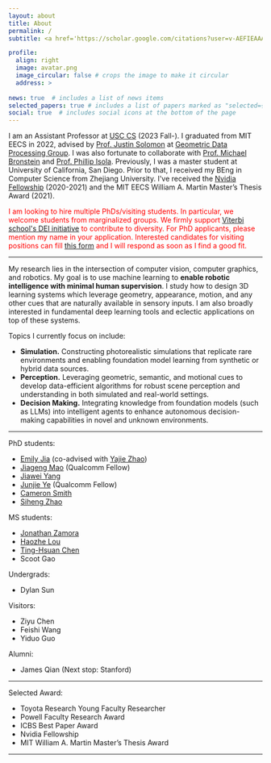 ```yaml
---
layout: about
title: About
permalink: /
subtitle: <a href='https://scholar.google.com/citations?user=v-AEFIEAAAAJ&hl=en'>[Google Scholar]</a> <a href='mailto:yue.w@usc.edu'>[Email]</a> 

profile:
  align: right
  image: avatar.png
  image_circular: false # crops the image to make it circular
  address: > 
    
news: true  # includes a list of news items
selected_papers: true # includes a list of papers marked as "selected={true}"
social: true  # includes social icons at the bottom of the page
---
```


I am an Assistant Professor at [USC CS](https://www.cs.usc.edu) (2023 Fall-). I graduated from MIT EECS in 2022, advised by [Prof. Justin Solomon](https://people.csail.mit.edu/jsolomon) at [Geometric Data Processing Group](https://groups.csail.mit.edu/gdpgroup). I was also fortunate to collaborate with [Prof. Michael Bronstein](https://www.cs.ox.ac.uk/people/michael.bronstein/) and [Prof. Phillip Isola](https://web.mit.edu/phillipi/). Previously, I was a master student at University of California, San Diego. Prior to that, I received my BEng in Computer Science from Zhejiang University.  I've received the [Nvidia Fellowship](https://www.nvidia.com/en-us/research/graduate-fellowships/) (2020-2021) and the MIT EECS William A. Martin Master’s Thesis Award (2021). 


<span style="color:red">I am looking to hire multiple PhDs/visiting students. In particular, we welcome students from marginalized groups. We firmly support [Viterbi school's DEI initiative](https://viterbischool.usc.edu/diversity-equity-inclusion/) to contribute to diversity. For PhD applicants, please mention my name in your application. Interested candidates for visiting positions can fill [this form](https://forms.gle/RerZfDqCqmCj8As27) and I will respond as soon as I find a good fit. </span>


---
My research lies in the intersection of computer vision, computer graphics, and robotics. My goal is to use machine learning to <strong>enable robotic intelligence with minimal human supervision</strong>. I study how to design 3D learning systems which leverage geometry, appearance, motion, and any other cues that are naturally available in sensory inputs. I am also broadly interested in fundamental deep learning tools and eclectic applications on top of these systems.

Topics I currently focus on include:
* <strong>Simulation.</strong> Constructing photorealistic simulations that replicate rare environments and enabling foundation model learning from synthetic or hybrid data sources.
* <strong>Perception.</strong> Leveraging geometric, semantic, and motional cues to develop data-efficient algorithms for robust scene perception and understanding in both simulated and real-world settings.  
* <strong>Decision Making.</strong> Integrating knowledge from foundation models (such as LLMs) into intelligent agents to enhance autonomous decision-making capabilities in novel and unknown environments. 

---
PhD students:
* [Emily Jia](https://emily-jia.github.io/personal-web/) (co-advised with [Yajie Zhao](https://www.yajie-zhao.com))
* [Jiageng Mao](https://scholar.google.com.hk/citations?user=5S9eZbcAAAAJ&hl=zh-CN) (Qualcomm Fellow)
* [Jiawei Yang](https://jiawei-yang.github.io) 
* [Junjie Ye](https://jay-ye.github.io) (Qualcomm Fellow)
* [Cameron Smith](https://cameronosmith.github.io) 
* [Siheng Zhao](https://sihengz02.github.io)
  
MS students:
* [Jonathan Zamora](https://jonzamora.dev)
* [Haozhe Lou](https://scholar.google.com/citations?user=BIPK9KEAAAAJ&hl=en)
* [Ting-Hsuan Chen](https://koi953215.github.io)
* Scoot Gao

Undergrads:
* Dylan Sun

Visitors:
* Ziyu Chen
* Feishi Wang
* Yiduo Guo

Alumni:
* James Qian (Next stop: Stanford)
  
---

Selected Award:

* Toyota Research Young Faculty Researcher 
* Powell Faculty Research Award
* ICBS Best Paper Award
* Nvidia Fellowship
* MIT William A. Martin Master’s Thesis Award

---
<!-- <span style="color:red">We have research internship positions all year at Nvidia Research. If you're pursuing a PhD and interested in any topics above, feel free to contact me at yuewang@nvidia.com.</span> -->
<!-- <span style="color:red">DGCNN received the Frontiers of Science Award (a.k.a [Best Paper Award at ICBS](https://www.icbs.cn/en/web/index/18009_1581229__)), one of the only four awardees in the Graphics and Geometric Computing area in the past 5 years. </span> -->
<!-- <span style="color:red">We are organizing ["Neural fields for robotics and autonomous driving"](http://neural-fields.xyz) at ICCV2023. We welcome paper submission to our workshop!</span> -->
